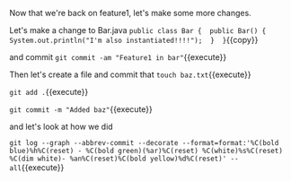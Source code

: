 Now that we're back on feature1, let's make some more changes.  

Let's make a change to Bar.java
`
public class Bar { 
    public Bar() { 
        System.out.println("I'm also instantiated!!!!"); 
    } 
}
`{{copy}}

and commit
`git commit -am "Feature1 in bar"`{{execute}}

Then let's create a file and commit that
`touch baz.txt`{{execute}}

`git add .`{{execute}}

`git commit -m "Added baz"`{{execute}}

and let's look at how we did

`git log --graph --abbrev-commit --decorate --format=format:'%C(bold blue)%h%C(reset) - %C(bold green)(%ar)%C(reset) %C(white)%s%C(reset) %C(dim white)- %an%C(reset)%C(bold yellow)%d%C(reset)' --all`{{execute}}